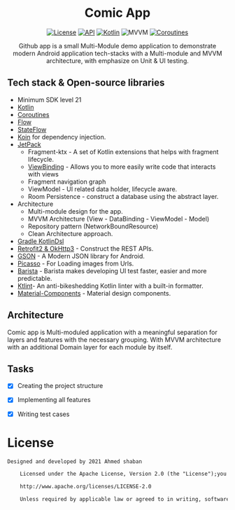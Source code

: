 <h1 align="center"> Comic App </h1>

<p align="center">
  <a href="https://opensource.org/licenses/Apache-2.0"><img alt="License" src="https://img.shields.io/badge/License-Apache%202.0-blue.svg"/></a>
  <a href="https://android-arsenal.com/api?level=21"><img alt="API" src="https://img.shields.io/badge/API-21%2B-brightgreen.svg?style=flat"/></a>
  <a href="https://kotlinlang.org"><img alt="Kotlin" src="https://img.shields.io/badge/Kotlin-1.4.xxx-blue"/></a>
  <img alt="MVVM" src="https://img.shields.io/badge/MVVM-Architecture-orange"/>
  <a href="https://developer.android.com/kotlin/coroutines"><img alt="Coroutines" src="https://img.shields.io/badge/Coroutines-Asynchronous-red"/></a>
</p>

<p align="center">
Github app is a small Multi-Module demo application to demonstrate modern Android application tech-stacks with a Multi-module and MVVM architecture, with emphasize on Unit & UI testing.
</p>

## Tech stack & Open-source libraries

- Minimum SDK level 21
- [Kotlin](https://kotlinlang.org/)
- [Coroutines](https://github.com/Kotlin/kotlinx.coroutines)
- [Flow](https://kotlin.github.io/kotlinx.coroutines/kotlinx-coroutines-core/kotlinx.coroutines.flow/)
- [StateFlow](https://kotlin.github.io/kotlinx.coroutines/kotlinx-coroutines-core/kotlinx.coroutines.flow/-state-flow/index.html)
- [Koin](https://insert-koin.io) for dependency injection.
- [JetPack](https://developer.android.com/jetpack)
    - Fragment-ktx - A set of Kotlin extensions that helps with fragment lifecycle.
    - [ViewBinding](https://developer.android.com/topic/libraries/view-binding) - Allows you to more
      easily write code that interacts with views
    - Fragment navigation graph
    - ViewModel - UI related data holder, lifecycle aware.
    - Room Persistence - construct a database using the abstract layer.
- Architecture
    - Multi-module design for the app.
    - MVVM Architecture (View - DataBinding - ViewModel - Model)
    - Repository pattern (NetworkBoundResource)
    - Clean Architecture approach.
- [Gradle KotlinDsl](https://docs.gradle.org/current/userguide/kotlin_dsl.html)
- [Retrofit2 & OkHttp3](https://github.com/square/retrofit) - Construct the REST APIs.
- [GSON](https://github.com/google/gson) - A Modern JSON library for Android.
- [Picasso](https://github.com/bumptech/glide) - For Loading images from Urls.
- [Barista](https://github.com/AdevintaSpain/Barista) - Barista makes developing UI test faster,
  easier and more predictable.
- [Ktlint](https://github.com/pinterest/ktlint)- An anti-bikeshedding Kotlin linter with a built-in
  formatter.
- [Material-Components](https://github.com/material-components/material-components-android) -
  Material design components.

## Architecture

Comic app is Multi-moduled application with a meaningful separation for layers and features with the
necessary grouping. With MVVM architecture with an additional Domain layer for each module by
itself.

## Tasks

- [x] Creating the project structure

- [x] Implementing all features

- [x] Writing test cases

# License

```xml
Designed and developed by 2021 Ahmed shaban

    Licensed under the Apache License, Version 2.0 (the "License");you may not use this file except in compliance with the License.You may obtain a copy of the License at

    http://www.apache.org/licenses/LICENSE-2.0

    Unless required by applicable law or agreed to in writing, softwaredistributed under the License is distributed on an "AS IS" BASIS,WITHOUT WARRANTIES OR CONDITIONS OF ANY KIND, either express or implied.See the License for the specific language governing permissions andlimitations under the License.
```
